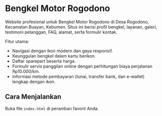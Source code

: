 # Bengkel Motor Rogodono

Website profesional untuk Bengkel Motor Rogodono di Desa Rogodono, Kecamatan Buayan, Kebumen. Situs ini berisi profil bengkel, layanan, galeri, testimoni pelanggan, FAQ, alamat, serta formulir kontak.

Fitur utama:

- Navigasi dengan ikon modern dan gaya responsif.
- Keunggulan bengkel dalam kartu berikon.
- Daftar sparepart beserta harga.
- Formulir servis panggilan online dengan perhitungan biaya perjalanan Rp10.000/km.
- Informasi metode pembayaran (tunai, transfer bank, dan e-wallet) lengkap dengan ikon.

## Cara Menjalankan

Buka file `index.html` di peramban favorit Anda.
